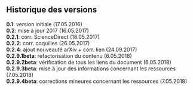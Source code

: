 ## Historique des versions

**0.1**: version initiale (17.05.2016)   
**0.2**: mise à jour 2017 (16.05.2017)   
**0.2.1**: corr. ScienceDirect (18.05.2017)   
**0.2.2**: corr. coquilles (26.05.2017)   
**0.2.4**: ajout nouveauté arXiv + corr. lien (24.09.2017)   
**0.2.9.1beta**: refactorisation du contenu (6.05.2018)   
**0.2.9.2beta**: vérification de tous les liens du document (6.05.2018)   
**0.2.9.3beta**: mise à jour des informations concernant les ressources (7.05.2018)   
**0.2.9.4beta**: corrections mineures concernant les ressources (7.05.2018)   
